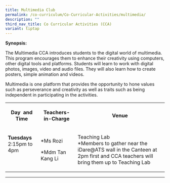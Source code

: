 ```yaml
---
title: Multimedia Club
permalink: /co-curriculum/Co-Curricular-Activities/multimedia/
description: ""
third_nav_title: Co Curricular Activities (CCA)
variant: tiptap
---
```

<p><strong>Synopsis:</strong></p><p>The Multimedia CCA introduces students to the digital world of multimedia. This program encourages them to enhance their creativity using computers, other digital tools and platforms. Students will learn to work with digital photos, images, video and audio files. They will also learn how to create posters, simple animation and videos.&nbsp;</p><p>Multimedia is one platform that provides the opportunity to hone values such as perseverance and creativity as well as traits such as being independent in participating in the activities.</p><table><tbody><tr><th rowspan="1" colspan="1"><p>Day&nbsp; and Time</p></th><th rowspan="1" colspan="1"><p>Teachers- in-Charge</p></th><th rowspan="1" colspan="1"><p>Venue</p></th></tr><tr><td rowspan="1" colspan="1"><p><strong>Tuesdays</strong>&nbsp;<br>2:15pm to 4pm</p><p><br></p></td><td rowspan="1" colspan="1"><p>*Ms Rozi</p><p>*Mdm Tan Kang Li</p></td><td rowspan="1" colspan="1"><p>Teaching Lab<br>*Members to gather near the iDare@ATS wall in the Canteen at 2pm first and CCA teachers will bring them up to Teaching Lab</p></td></tr></tbody></table><hr><p></p><p><strong>&nbsp;</strong></p>